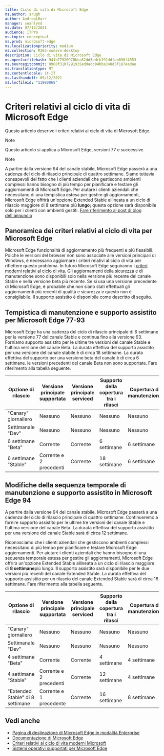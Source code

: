 ```yaml
---
title: Ciclo di vita di Microsoft Edge
ms.author: srugh
author: AndreaLBarr
manager: seanlynd
ms.date: 07/15/2021
audience: ITPro
ms.topic: conceptual
ms.prod: microsoft-edge
ms.localizationpriority: medium
ms.collection: M365-modern-desktop
description: Ciclo di vita di Microsoft Edge
ms.openlocfilehash: 941b77920978bba82dd5edcb192ddfab898f4053
ms.sourcegitcommit: 8968f3107291935ed9adc84bba348d5f187eadae
ms.translationtype: MT
ms.contentlocale: it-IT
ms.lasthandoff: 09/12/2021
ms.locfileid: "11980068"
---
```

# <a name="microsoft-edge-lifecycle-policy"></a>Criteri relativi al ciclo di vita di Microsoft Edge

Questo articolo descrive i criteri relativi al ciclo di vita di Microsoft Edge.

> [!NOTE]
> Questo articolo si applica a Microsoft Edge, versioni 77 e successive.

> [!NOTE]
> A partire dalla versione 94 del canale stabile, Microsoft Edge passerà a una cadenza del ciclo di rilascio principale di quattro settimane. Siamo tuttavia consapevoli del fatto che i clienti aziendali che gestiscono ambienti complessi hanno bisogno di più tempo per pianificare e testare gli aggiornamenti di Microsoft Edge. Per aiutare i clienti aziendali che necessitano di una tempistica estesa per gestire gli aggiornamenti, Microsoft Edge offrirà un'opzione Extended Stable allineata a un ciclo di rilascio maggiore di 8 settimane più **lungo;** questa opzione sarà disponibile solo per i clienti con ambienti gestiti. [Fare riferimento al post di blog dell'annuncio](https://blogs.windows.com/msedgedev/2021/07/15/opt-in-extended-stable-release-cycle/)

## <a name="overview-of-the-lifecycle-policy-for-microsoft-edge"></a>Panoramica dei criteri relativi al ciclo di vita per Microsoft Edge

Microsoft Edge funzionalità di aggiornamento più frequenti e più flessibili. Poiché le versioni del browser non sono associate alle versioni principali di Windows, è necessario aggiornare i criteri relativi al ciclo di vita per riflettere questo problema. In futuro Microsoft Edge seguiranno i [criteri moderni relativi al ciclo di vita.](https://support.microsoft.com/help/30881/modern-lifecycle-policy) Gli aggiornamenti della sicurezza e di manutenzione sono disponibili solo nella versione più recente del canale Stable e nella versione beta più recente. Se si usa una versione precedente di Microsoft Edge, è probabile che non siano stati effettuati gli aggiornamenti più recenti di qualità e sicurezza e questo non è consigliabile.  Il supporto assistito è disponibile come descritto di seguito.

## <a name="servicing-and-assisted-support-timeline-for-microsoft-edge-77-93"></a>Tempistica di manutenzione e supporto assistito per Microsoft Edge 77-93

Microsoft Edge ha una cadenza del ciclo di rilascio principale di 6 settimane per la versione 77 del canale Stable e continua fino alla versione 93.  Forniamo supporto assistito per le ultime tre versioni del canale Stable e l'ultima versione del canale Beta. La durata effettiva del supporto assistito per una versione del canale stabile è di circa 18 settimane. La durata effettiva del supporto per una versione beta del canale è di circa 6 settimane. le versioni precedenti del canale Beta non sono supportate.  Fare riferimento alla tabella seguente.

|     Opzione di rilascio              |     Versione principale supportata    |     Versione principale serviced    |     Supporto della copertura tra i rilasci    |     Copertura di manutenzione    |
|---------------------------------|----------------------------------------|---------------------------------------|-----------------------------------------|---------------------------|
|     "Canary" giornaliero              |     Nessuno                               |     Nessuno                              |     Nessuno                                |     Nessuno                  |
|     Settimanale "Dev"                |     Nessuno                               |     Nessuno                              |     Nessuno                                |     Nessuno                  |
|     6 settimane "Beta"               |     Corrente                            |     Corrente                           |     6 settimane                             |     6 settimane               |
|     6 settimane "Stable"             |     Corrente e 2 precedenti             |     Corrente                           |     18 settimane                            |     6 settimane               |


## <a name="servicing-and-assisted-support-timeline-changes-in-microsoft-edge-94"></a>Modifiche della sequenza temporale di manutenzione e supporto assistito in Microsoft Edge 94

A partire dalla versione 94 del canale stabile, Microsoft Edge passerà a una cadenza del ciclo di rilascio principale di quattro settimane. Continueremo a fornire supporto assistito per le ultime tre versioni del canale Stable e l'ultima versione del canale Beta. La durata effettiva del supporto assistito per una versione del canale Stable sarà di circa 12 settimane.

Riconosciamo che i clienti aziendali che gestiscono ambienti complessi necessitano di più tempo per pianificare e testare Microsoft Edge aggiornamenti. Per aiutare i clienti aziendali che hanno bisogno di una sequenza temporale estesa per gestire gli aggiornamenti, Microsoft Edge offrirà un'opzione Extended Stable allineata a un ciclo di rilascio maggiore di **8 settimane**più lungo. Il supporto assistito sarà disponibile per le due versioni più recenti del canale Extended Stable. La durata effettiva del supporto assistito per un rilascio del canale Extended Stable sarà di circa 16 settimane. Fare riferimento alla tabella seguente.

|     Opzione di rilascio              |     Versione principale supportata    |     Versione principale serviced    |     Supporto della copertura tra i rilasci    |     Copertura di manutenzione    |
|---------------------------------|----------------------------------------|---------------------------------------|-----------------------------------------|---------------------------|
|     "Canary" giornaliero              |     Nessuno                               |     Nessuno                              |     Nessuno                                |     Nessuno                  |
|     Settimanale "Dev"                |     Nessuno                               |     Nessuno                              |     Nessuno                                |     Nessuno                  |
|     4 settimane "Beta"               |     Corrente                            |     Corrente                           |     4 settimane                             |     4 settimane               |
|     4 settimane "Stable"             |     Corrente e 2 precedenti             |     Corrente                           |     12 settimane                            |     4 settimane               |
|     "Extended Stable" di 8 settimane    |     Corrente e 1 precedente             |     Corrente                           |     16 settimane                            |     8 settimane               |

## <a name="see-also"></a>Vedi anche

- [Pagina di destinazione di Microsoft Edge in modalità Enterprise](https://aka.ms/EdgeEnterprise)
- [Documentazione di Microsoft Edge](./index.yml)
- [Criteri relativi al ciclo di vita moderni Microsoft](https://support.microsoft.com/help/30881/modern-lifecycle-policy)
- [Sistemi operativi supportati per Microsoft Edge](./microsoft-edge-supported-operating-systems.md)